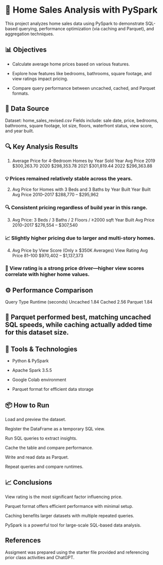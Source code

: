 # 🏡 Home Sales Analysis with PySpark
This project analyzes home sales data using PySpark to demonstrate SQL-based querying, performance optimization (via caching and Parquet), and aggregation techniques.

## 📊 Objectives
- Calculate average home prices based on various features.

- Explore how features like bedrooms, bathrooms, square footage, and view ratings impact pricing.

- Compare query performance between uncached, cached, and Parquet formats.

## 🧪 Data Source
Dataset:
home_sales_revised.csv
Fields include: sale date, price, bedrooms, bathrooms, square footage, lot size, floors, waterfront status, view score, and year built.

## 🔍 Key Analysis Results
1. Average Price for 4-Bedroom Homes by Year Sold
Year	Avg Price
2019	$300,263.70
2020	$298,353.78
2021	$301,819.44
2022	$296,363.88

### 💡 Prices remained relatively stable across the years.

2. Avg Price for Homes with 3 Beds and 3 Baths by Year Built
Year Built	Avg Price
2010–2017	$288,770 – $295,962

### 🔍 Consistent pricing regardless of build year in this range.

3. Avg Price: 3 Beds / 3 Baths / 2 Floors / ≥2000 sqft
Year Built	Avg Price
2010–2017	$276,554 – $307,540

### 📈 Slightly higher pricing due to larger and multi-story homes.

4. Avg Price by View Score (Only ≥ $350K Averages)
View Rating	Avg Price
81–100	$970,402 – $1,137,373

### 🌄 View rating is a strong price driver—higher view scores correlate with higher home values.

## ⚙️ Performance Comparison
Query Type	Runtime (seconds)
Uncached	1.84
Cached	2.56
Parquet	1.84

## 🧠 Parquet performed best, matching uncached SQL speeds, while caching actually added time for this dataset size.

## 🧰 Tools & Technologies
- Python & PySpark

- Apache Spark 3.5.5

- Google Colab environment

- Parquet format for efficient data storage

## 📦 How to Run
Load and preview the dataset.

Register the DataFrame as a temporary SQL view.

Run SQL queries to extract insights.

Cache the table and compare performance.

Write and read data as Parquet.

Repeat queries and compare runtimes.

## 📈 Conclusions
View rating is the most significant factor influencing price.

Parquet format offers efficient performance with minimal setup.

Caching benefits larger datasets with multiple repeated queries.

PySpark is a powerful tool for large-scale SQL-based data analysis.

## References
Assigment was prepared using the starter file provided and referencing prior class activities and ChatGPT.  